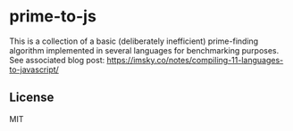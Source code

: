 # prime-to-js

This is a collection of a basic (deliberately inefficient) prime-finding algorithm implemented in several languages for benchmarking purposes. See associated blog post: https://imsky.co/notes/compiling-11-languages-to-javascript/

## License

MIT
